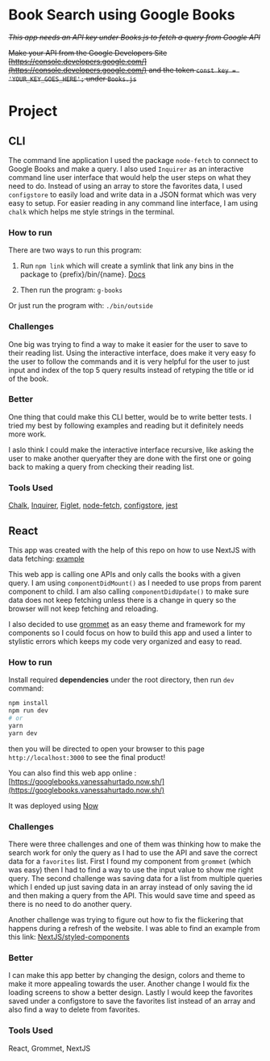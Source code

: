 # Book Search using Google Books

~~_This app needs an API key under Books.js to fetch a query from Google API_~~

~~Make your API from the Google Developers Site [https://console.developers.google.com/](https://console.developers.google.com/) and the token `const key = 'YOUR_KEY_GOES_HERE';` under `Books.js`~~

# Project

## CLI

The command line application I used the package `node-fetch` to connect to Google Books and make a query. I also used `Inquirer` as an interactive command line user interface that would help the user steps on what they need to do. Instead of using an array to store the favorites data, I used `configstore` to easily load and write data in a JSON format which was very easy to setup. For easier reading in any command line interface, I am using `chalk` which helps me style strings in the terminal.

### How to run

There are two ways to run this program:

1. Run `npm link` which will create a symlink that link any bins in the package to {prefix}/bin/{name}. [Docs](https://docs.npmjs.com/cli/link.html)

2. Then run the program:
   `g-books`

Or just run the program with:
`./bin/outside`

### Challenges

One big was trying to find a way to make it easier for the user to save to their reading list. Using the interactive interface, does make it very easy fo the user to follow the commands and it is very helpful for the user to just input and index of the top 5 query results instead of retyping the title or id of the book.

### Better

One thing that could make this CLI better, would be to write better tests. I tried my best by following examples and reading but it definitely needs more work.

I aslo think I could make the interactive interface recursive, like asking the user to make another queryafter they are done with the first one or going back to making a query from checking their reading list.

### Tools Used

[Chalk](https://github.com/chalk/chalk), [Inquirer](https://github.com/SBoudrias/Inquirer.js/), [Figlet](https://github.com/patorjk/figlet.js), [node-fetch](https://github.com/bitinn/node-fetch), [configstore](https://github.com/yeoman/configstore), [jest](https://jestjs.io/)

## React

This app was created with the help of this repo on how to use NextJS with data fetching: [example](https://github.com/zeit/next.js/tree/canary/examples/data-fetch)

This web app is calling one APIs and only calls the books with a given query.
I am using `componentDidMount()` as I needed to use props from parent component to child. I am also calling `componentDidUpdate()` to make sure data does not keep fetching unless there is a change in query so the browser will not keep fetching and reloading.

I also decided to use [grommet](https://v2.grommet.io/) as an easy theme and framework for my components so I could focus on how to build this app and used a linter to stylistic errors which keeps my code very organized and easy to read.

### How to run

Install required **dependencies** under the root directory, then run `dev` command:

```bash
npm install
npm run dev
# or
yarn
yarn dev
```

then you will be directed to open your browser to this page `http://localhost:3000` to see the final product!

You can also find this web app online : [https://googlebooks.vanessahurtado.now.sh/](https://googlebooks.vanessahurtado.now.sh/)

It was deployed using [Now](https://github.com/zeit/now)

### Challenges

There were three challenges and one of them was thinking how to make the search work for only the query as I had to use the API and save the correct data for a `favorites` list. First I found my component from `grommet` (which was easy) then I had to find a way to use the input value to show me right query.
The second challenge was saving data for a list from multiple queries which I ended up just saving data in an array instead of only saving the id and then making a query from the API. This would save time and speed as there is no need to do another query.

Another challenge was trying to figure out how to fix the flickering that happens during a refresh of the website. I was able to find an example from this link: [NextJS/styled-components](https://github.com/zeit/next.js/tree/canary/examples/with-styled-components)

### Better

I can make this app better by changing the design, colors and theme to make it more appealing towards the user. Another change I would fix the loading screens to show a better design. Lastly I would keep the favorites saved under a configstore to save the favorites list instead of an array and also find a way to delete from favorites.

### Tools Used

React, Grommet, NextJS
